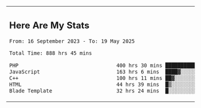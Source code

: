 <table border="0">
 <tr>
  <td>
      <h2>Here Are My Stats</h2>
 <!--START_SECTION:waka-->

```txt
From: 16 September 2023 - To: 19 May 2025

Total Time: 888 hrs 45 mins

PHP                                400 hrs 30 mins ███████████░░░░░░░░░░░░░░   44.53 %
JavaScript                         163 hrs 6 mins  ████▓░░░░░░░░░░░░░░░░░░░░   18.13 %
C++                                100 hrs 11 mins ██▓░░░░░░░░░░░░░░░░░░░░░░   11.14 %
HTML                               44 hrs 39 mins  █▒░░░░░░░░░░░░░░░░░░░░░░░   04.97 %
Blade Template                     32 hrs 24 mins  █░░░░░░░░░░░░░░░░░░░░░░░░   03.60 %
```

<!--END_SECTION:waka-->
  </td>
    <td>
   <div align="start">
        <a href="https://open.spotify.com/user/dxso20he52f5d4ti73duavf95">
        <img width="200px" src="https://spotify-github-profile.kittinanx.com/api/view.svg?uid=dxso20he52f5d4ti73duavf95&cover_image=true&theme=default&show_offline=false&background_color=121212&interchange=false" alt="Spotify Now Playing">
    </a>
</div> 

  </td>
 </tr>

</table>





